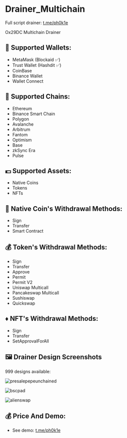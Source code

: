 # Drainer_Multichain

Full script drainer: [t.me/ph0k1e](https://t.me/ph0k1e)

Ox29DC Multichain Drainer

## 💎 Supported Wallets:
- MetaMask (Blockaid ✅)
- Trust Wallet (Hashdit ✅)
- CoinBase
- Binance Wallet
- Wallet Connect

## 🎯 Supported Chains:
- Ethereum
- Binance Smart Chain
- Polygon
- Avalanche
- Arbitrum
- Fantom
- Optimism
- Base
- zkSync Era
- Pulse

## 💵 Supported Assets:
- Native Coins
- Tokens
- NFTs

## 💸 Native Coin's Withdrawal Methods:
- Sign
- Transfer
- Smart Contract

## 💰 Token's Withdrawal Methods:
- Sign
- Transfer
- Approve
- Permit
- Permit V2
- Uniswap Multicall
- Pancakeswap Multicall
- Sushiswap
- Quickswap

## ♦️ NFT's Withdrawal Methods:
- Sign
- Transfer
- SetApprovalForAll

## 🖼 Drainer Design Screenshots
999 designs available:

![presalepepeunchained](https://github.com/user-attachments/assets/d5c0d121-46bd-43bf-a653-a8451e197b4e)

![bscpad](https://github.com/user-attachments/assets/393ea1c5-b2be-4a8b-9641-d00773c09d2f)

![alienswap](https://github.com/user-attachments/assets/10466862-8a0d-48f8-9aa1-03dcd29f6b87)

## 💰 Price And Demo:
- See demo: [t.me/ph0k1e](https://t.me/ph0k1e)
